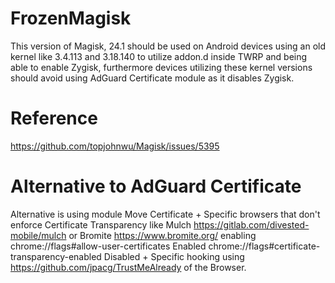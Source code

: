 # FrozenMagisk

This version of Magisk, 24.1 should be used on Android devices using an old kernel like 3.4.113 and 3.18.140 to utilize addon.d inside TWRP and being able to enable Zygisk, furthermore devices utilizing these kernel versions should avoid using AdGuard Certificate module as it disables Zygisk.

# Reference

https://github.com/topjohnwu/Magisk/issues/5395

# Alternative to AdGuard Certificate

Alternative is using module Move Certificate + Specific browsers that don't enforce Certificate Transparency like Mulch https://gitlab.com/divested-mobile/mulch or Bromite https://www.bromite.org/ enabling chrome://flags#allow-user-certificates Enabled chrome://flags#certificate-transparency-enabled Disabled + Specific hooking using https://github.com/jpacg/TrustMeAlready of the Browser.
